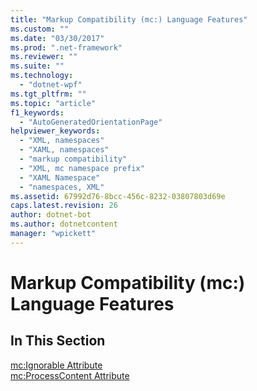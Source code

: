```yaml
---
title: "Markup Compatibility (mc:) Language Features"
ms.custom: ""
ms.date: "03/30/2017"
ms.prod: ".net-framework"
ms.reviewer: ""
ms.suite: ""
ms.technology: 
  - "dotnet-wpf"
ms.tgt_pltfrm: ""
ms.topic: "article"
f1_keywords: 
  - "AutoGeneratedOrientationPage"
helpviewer_keywords: 
  - "XML, namespaces"
  - "XAML, namespaces"
  - "markup compatibility"
  - "XML, mc namespace prefix"
  - "XAML Namespace"
  - "namespaces, XML"
ms.assetid: 67992d76-8bcc-456c-8232-03807803d69e
caps.latest.revision: 26
author: dotnet-bot
ms.author: dotnetcontent
manager: "wpickett"
---
```

# Markup Compatibility (mc:) Language Features
## In This Section  
 [mc:Ignorable Attribute](../../../../docs/framework/wpf/advanced/mc-ignorable-attribute.md)  
  [mc:ProcessContent Attribute](../../../../docs/framework/wpf/advanced/mc-processcontent-attribute.md)
